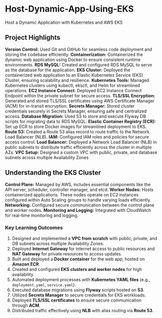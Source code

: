 # Host-Dynamic-App-Using-EKS
Host a Dynamic Application with Kubernetes and AWS EKS 



## Project Highlights
**Version Control:** Used Git and GitHub for seamless code deployment and storing the codebase efficiently.
**Containerization:** Containerized the dynamic web application using Docker to ensure consistent runtime environments.
**RDS MySQL:** Created and configured RDS MySQL to serve as the database for the application.
**EKS Cluster:** Deployed the containerized web application to an Elastic Kubernetes Service (EKS) Cluster, ensuring scalability and resilience.
**Kubernetes Tools:** Managed Kubernetes clusters using kubectl, eksctl, and Helm for streamlined operations.
**EC2 Instance Connect**: Deployed EC2 Instance Connect Endpoint within the private subnet for secure access.
**TLS/SSL Encryption:** Generated and stored TLS/SSL certificates using AWS Certificate Manager (ACM) for in-transit encryption.
**Secrets Manager:** Stored cluster credentials securely in Secrets Manager, ensuring safe and centralized access.
**Database Migration:** Used S3 to store and execute Flyway DB scripts for migrating data to RDS MySQL.
**Elastic Container Registry (ECR):** Set up ECR to store Docker images for streamlined deployment to EKS.
**Route 53:** Created a Route 53 alias record to route traffic to the Network Load Balancer (NLB).
**IAM:** Configured IAM roles and policies for secure access control.
**Load Balancer:** Deployed a Network Load Balancer (NLB) in public subnets to distribute traffic efficiently across the cluster in multiple AZs.
**VPC Setup:** Designed a custom VPC with public, private, and database subnets across multiple Availability Zones


## Understanding the EKS Cluster
**Control Plane:** Managed by AWS, includes essential components like the API server, scheduler, controller manager, and etcd.
**Worker Nodes:** Hosts containerized applications. These nodes operate on EC2 instances configured within Auto Scaling groups to handle varying loads efficiently.
**Networking:** Configured secure communication between the control plane and worker nodes.
**Monitoring and Logging:** Integrated with CloudWatch for real-time monitoring and logging.


### **Key Learning Outcomes**

1. Designed and implemented a **VPC from scratch** with public, private, and DB subnets across multiple Availability Zones.
2. Deployed **Internet Gateway** for internet access to public resources and **NAT Gateway** for private resources to access updates.
3. Built and deployed a **Docker container** for the web app, hosted on **Amazon ECR**.
4. Created and configured **EKS clusters and worker nodes** for high availability.
5. Automated deployment processes with **Kubernetes YAML files** (e.g., `deployment.yaml`, `service.yaml`).
6. Executed database migrations using **Flyway** scripts hosted on **S3**.
7. Utilized **Secrets Manager** to secure credentials for EKS workloads.
8. Deployed **TLS/SSL certificates** to ensure secure communication through **ACM**.
9. Distributed traffic effectively using **NLB** with alias routing via **Route 53**.
